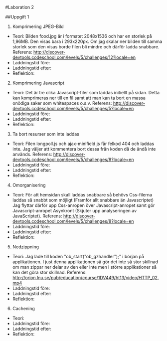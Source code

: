 #Laboration 2

##Uppgift 1

1. Komprimering JPEG-Bild
 - Teori: Bilden food.jpg är i formatet 2048x1536 och har en storlek på 1,96MB. Den visas bara i 293x220px. Om jag skalar ner bilden till samma storlek som den visas borde filen bli mindre och därför ladda snabbare. Referens: http://discover-devtools.codeschool.com/levels/5/challenges/12?locale=en 
 - Laddningstid före: 
 - Laddningstid efter:
 - Reflektion:
2. Komprimering Javascript
 - Teori: Det är tre olika Javascript-filer som laddas initiellt på sidan. Detta kan komprimeras ner till en fil samt att man kan ta bort en massa onödiga saker som whitespaces o.s.v. Referens: http://discover-devtools.codeschool.com/levels/5/challenges/5?locale=en 
 - Laddningstid före: 
 - Laddningstid efter:
 - Reflektion:
3. Ta bort resurser som inte laddas
 - Teori: Filen longpoll.js och ajax-minifield.js får felkod 404 och laddas inte. Jag väljer att kommentera bort dessa från koden då de ändå inte används. Referens: http://discover-devtools.codeschool.com/levels/5/challenges/8?locale=en
 - Laddningstid före: 
 - Laddningstid efter:
 - Reflektion:
4. Omorganisering
 - Teori: För att hemsidan skall laddas snabbare så behövs Css-filerna laddas så snabbt som möjligt (Framför allt snabbare än Javascriptet) Jag flyttar därför upp Css-anropen över Javascript-anropet samt gör Javascript-anropet Asynkront (Skjuter upp analyseringen av JavaScriptet). Referens: http://discover-devtools.codeschool.com/levels/5/challenges/8?locale=en 
 - Laddningstid före: 
 - Laddningstid efter:
 - Reflektion:
5. Nedzippning
 - Teori: Jag lade till koden "ob_start("ob_gzhandler");" i början på applikationen. I just denna applikationen så gör det inte så stor skillnad om man zippar ner delar av den eller inte men i större applikationer så kan det göra stor skillnad. Referens: http://orion.lnu.se/pub/education/course/1DV449/ht13/video/HTTP_02.mp4
 - Laddningstid före: 
 - Laddningstid efter:
 - Reflektion:
6. Cachening
 - Teori:
 - Laddningstid före: 
 - Laddningstid efter:
 - Reflektion:
